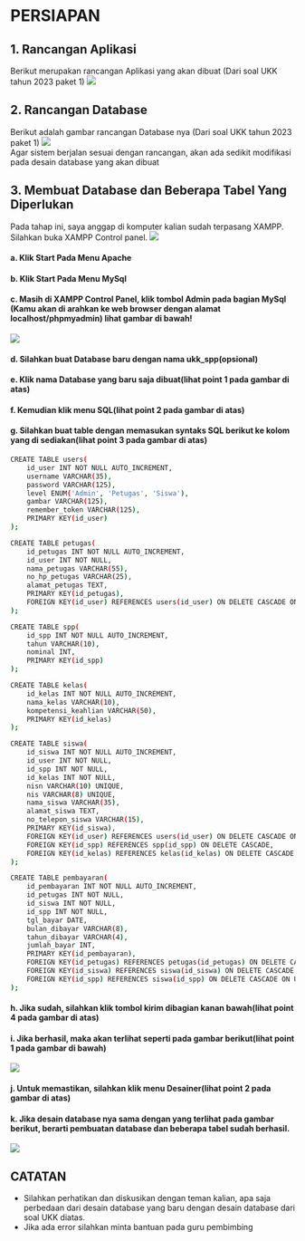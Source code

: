# PERSIAPAN
## 1. Rancangan Aplikasi
Berikut merupakan rancangan Aplikasi yang akan dibuat (Dari soal UKK tahun 2023 paket 1)
<img src="https://github.com/irawankilmer/ukkspp_2023/blob/main/1%20Rancangan%20Aplikasi.png"><br>
## 2. Rancangan Database
Berikut adalah gambar rancangan Database nya (Dari soal UKK tahun 2023 paket 1)
<img src="https://github.com/irawankilmer/ukkspp_2023/blob/main/2%20desain%20database.png"><br>
Agar sistem berjalan sesuai dengan rancangan, akan ada sedikit modifikasi pada desain database yang akan dibuat

## 3. Membuat Database dan Beberapa Tabel Yang Diperlukan
Pada tahap ini, saya anggap di komputer kalian sudah terpasang XAMPP. Silahkan buka XAMPP Control panel.
<img src="https://github.com/irawankilmer/ukkspp_2023/blob/main/3%20aktifkn%20apache%20dan%20mysql.png"><br>
#### a. Klik Start Pada Menu Apache
#### b. Klik Start Pada Menu MySql
#### c. Masih di XAMPP Control Panel, klik tombol Admin pada bagian MySql (Kamu akan di arahkan ke web browser dengan alamat localhost/phpmyadmin) lihat gambar di bawah!
<img src="https://github.com/irawankilmer/ukkspp_2023/blob/main/4%20Buat%20Database%20dan%20Struktur%20Table.png"><br>
#### d. Silahkan buat Database baru dengan nama ukk_spp(opsional)
#### e. Klik nama Database yang baru saja dibuat(lihat point 1 pada gambar di atas)
#### f. Kemudian klik menu SQL(lihat point 2 pada gambar di atas)
#### g. Silahkan buat table dengan memasukan syntaks SQL berikut ke kolom yang di sediakan(lihat point 3 pada gambar di atas)

```bash
CREATE TABLE users(
    id_user INT NOT NULL AUTO_INCREMENT,
    username VARCHAR(35),
    password VARCHAR(125),
    level ENUM('Admin', 'Petugas', 'Siswa'),
    gambar VARCHAR(125),
    remember_token VARCHAR(125),
    PRIMARY KEY(id_user)
);

CREATE TABLE petugas(
    id_petugas INT NOT NULL AUTO_INCREMENT,
    id_user INT NOT NULL,
    nama_petugas VARCHAR(55),
    no_hp_petugas VARCHAR(25),
    alamat_petugas TEXT,
    PRIMARY KEY(id_petugas),
    FOREIGN KEY(id_user) REFERENCES users(id_user) ON DELETE CASCADE ON UPDATE CASCADE
);

CREATE TABLE spp(
    id_spp INT NOT NULL AUTO_INCREMENT,
    tahun VARCHAR(10),
    nominal INT,
    PRIMARY KEY(id_spp)
);

CREATE TABLE kelas(
    id_kelas INT NOT NULL AUTO_INCREMENT,
    nama_kelas VARCHAR(10),
    kompetensi_keahlian VARCHAR(50),
    PRIMARY KEY(id_kelas)
);

CREATE TABLE siswa(
    id_siswa INT NOT NULL AUTO_INCREMENT,
    id_user INT NOT NULL,
    id_spp INT NOT NULL,
    id_kelas INT NOT NULL,
    nisn VARCHAR(10) UNIQUE,
    nis VARCHAR(8) UNIQUE,
    nama_siswa VARCHAR(35),
    alamat_siswa TEXT,
    no_telepon_siswa VARCHAR(15),
    PRIMARY KEY(id_siswa),
    FOREIGN KEY(id_user) REFERENCES users(id_user) ON DELETE CASCADE ON UPDATE CASCADE,
    FOREIGN KEY(id_spp) REFERENCES spp(id_spp) ON DELETE CASCADE,
    FOREIGN KEY(id_kelas) REFERENCES kelas(id_kelas) ON DELETE CASCADE ON UPDATE CASCADE
);

CREATE TABLE pembayaran(
    id_pembayaran INT NOT NULL AUTO_INCREMENT,
    id_petugas INT NOT NULL,
    id_siswa INT NOT NULL,
    id_spp INT NOT NULL,
    tgl_bayar DATE,
    bulan_dibayar VARCHAR(8),
    tahun_dibayar VARCHAR(4),
    jumlah_bayar INT,
    PRIMARY KEY(id_pembayaran),
    FOREIGN KEY(id_petugas) REFERENCES petugas(id_petugas) ON DELETE CASCADE ON UPDATE CASCADE,
    FOREIGN KEY(id_siswa) REFERENCES siswa(id_siswa) ON DELETE CASCADE ON UPDATE CASCADE,
    FOREIGN KEY(id_spp) REFERENCES siswa(id_spp) ON DELETE CASCADE ON UPDATE CASCADE
);
```
#### h. Jika sudah, silahkan klik tombol kirim dibagian kanan bawah(lihat point 4 pada gambar di atas)
#### i. Jika berhasil, maka akan terlihat seperti pada gambar berikut(lihat point 1 pada gambar di bawah)
<img src="https://github.com/irawankilmer/ukkspp_2023/blob/main/5%20berhasil%20tambah%20table.png"><br>
#### j. Untuk memastikan, silahkan klik menu Desainer(lihat point 2 pada gambar di atas)
#### k. Jika desain database nya sama dengan yang terlihat pada gambar berikut, berarti pembuatan database dan beberapa tabel sudah berhasil.
<img src="https://github.com/irawankilmer/ukkspp_2023/blob/main/6%20rancangan%20database%20baru.png"><br>
## CATATAN
* Silahkan perhatikan dan diskusikan dengan teman kalian, apa saja perbedaan dari desain database yang baru dengan desain database dari soal UKK diatas.
* Jika ada error silahkan minta bantuan pada guru pembimbing
